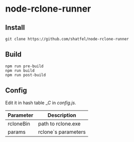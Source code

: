 # node-rclone-runner

## Install 

```
git clone https://github.com/shatfel/node-rclone-runner
```

## Build

```
npm run pre-build
npm run build
npm run post-build
```

## Config

Edit it in hash table __C_ in _config.js_.

| Parameter | Description |
| --------- | ----------- |
| rcloneBin | path to rclone.exe |
| params | rclone`s parameters |